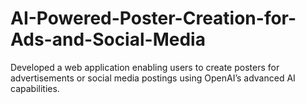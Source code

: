 # AI-Powered-Poster-Creation-for-Ads-and-Social-Media
Developed a web application enabling users to create posters for advertisements or social media postings using OpenAI’s advanced AI capabilities.
